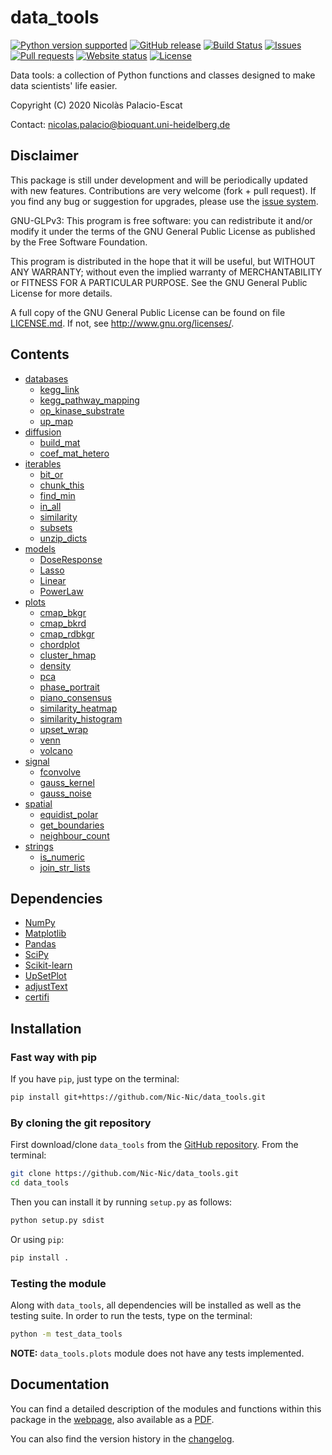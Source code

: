 # data_tools

[![Python version supported](https://img.shields.io/badge/python-2.7%20%7C%203.7-blue.svg)](https://www.python.org/)
[![GitHub release](https://img.shields.io/github/tag/Nic-Nic/data_tools.svg?color=blue)](https://github.com/Nic-Nic/data_tools/releases)
[![Build Status](https://travis-ci.com/Nic-Nic/data_tools.svg?branch=master)](https://travis-ci.com/Nic-Nic/data_tools)
[![Issues](https://img.shields.io/github/issues/Nic-Nic/data_tools.svg)](https://github.com/Nic-Nic/data_tools/issues)
[![Pull requests](https://img.shields.io/github/issues-pr/Nic-Nic/data_tools.svg)](https://github.com/Nic-Nic/data_tools/pulls)
[![Website status](https://img.shields.io/website/https/nic-nic.github.io/data_tools/html/index.html.svg?down_color=red&down_message=offline&up_message=online)](https://nic-nic.github.io/data_tools/html/index.html)
[![License](https://img.shields.io/github/license/Nic-Nic/data_tools.svg?color=blue)](LICENSE.md)

Data tools: a collection of Python functions and classes designed to
make data scientists' life easier.

Copyright (C) 2020 Nicolàs Palacio-Escat

Contact: [nicolas.palacio@bioquant.uni-heidelberg.de](mailto:nicolas.palacio@bioquant.uni-heidelberg.de)

## Disclaimer

This package is still under development and will be periodically updated
with new features. Contributions are very welcome (fork + pull request).
If you find any bug or suggestion for upgrades, please use the [issue
system](https://github.com/Nic-Nic/data_tools/issues).


GNU-GLPv3:
This program is free software: you can redistribute it and/or modify it
under the terms of the GNU General Public License as published by the
Free Software Foundation.

This program is distributed in the hope that it will be useful, but
WITHOUT ANY WARRANTY; without even the implied warranty of
MERCHANTABILITY or FITNESS FOR A PARTICULAR PURPOSE. See the GNU General
Public License for more details.

A full copy of the GNU General Public License can be found on file
[LICENSE.md](LICENSE.md). If not, see <http://www.gnu.org/licenses/>.

## Contents

- [databases](https://nic-nic.github.io/data_tools/html/databases.html)
    - [kegg_link](https://nic-nic.github.io/data_tools/html/databases.html#data_tools.databases.kegg_link)
    - [kegg_pathway_mapping](https://nic-nic.github.io/data_tools/html/databases.html#data_tools.databases.kegg_pathway_mapping)
    - [op_kinase_substrate](https://nic-nic.github.io/data_tools/html/databases.html#data_tools.databases.op_kinase_substrate)
    - [up_map](https://nic-nic.github.io/data_tools/html/databases.html#data_tools.databases.up_map)
- [diffusion](https://nic-nic.github.io/data_tools/html/diffusion.html)
    - [build_mat](https://nic-nic.github.io/data_tools/html/diffusion.html#data_tools.diffusion.build_mat)
    - [coef_mat_hetero](https://nic-nic.github.io/data_tools/html/diffusion.html#data_tools.diffusion.coef_mat_hetero)
- [iterables](https://nic-nic.github.io/data_tools/html/iterables.html)
    - [bit_or](https://nic-nic.github.io/data_tools/html/iterables.html#data_tools.iterables.bit_or)
    - [chunk_this](https://nic-nic.github.io/data_tools/html/iterables.html#data_tools.iterables.chunk_this)
    - [find_min](https://nic-nic.github.io/data_tools/html/iterables.html#data_tools.iterables.find_min)
    - [in_all](https://nic-nic.github.io/data_tools/html/iterables.html#data_tools.iterables.in_all)
    - [similarity](https://nic-nic.github.io/data_tools/html/iterables.html#data_tools.iterables.similarity)
    - [subsets](https://nic-nic.github.io/data_tools/html/iterables.html#data_tools.iterables.subsets)
    - [unzip_dicts](https://nic-nic.github.io/data_tools/html/iterables.html#data_tools.iterables.unzip_dicts)
- [models](https://nic-nic.github.io/data_tools/html/models.html)
    - [DoseResponse](https://nic-nic.github.io/data_tools/html/models.html#data_tools.models.DoseResponse)
    - [Lasso](https://nic-nic.github.io/data_tools/html/models.html#data_tools.models.Lasso)
    - [Linear](https://nic-nic.github.io/data_tools/html/models.html#data_tools.models.Linear)
    - [PowerLaw](https://nic-nic.github.io/data_tools/html/models.html#data_tools.models.PowerLaw)
- [plots](https://nic-nic.github.io/data_tools/html/plots.html)
    - [cmap_bkgr](https://nic-nic.github.io/data_tools/html/plots.html#data_tools.plots.cmap_bkgr)
    - [cmap_bkrd](https://nic-nic.github.io/data_tools/html/plots.html#data_tools.plots.cmap_bkrd)
    - [cmap_rdbkgr](https://nic-nic.github.io/data_tools/html/plots.html#data_tools.plots.cmap_rdbkgr)
    - [chordplot](https://nic-nic.github.io/data_tools/html/plots.html#data_tools.plots.chordplot)
    - [cluster_hmap](https://nic-nic.github.io/data_tools/html/plots.html#data_tools.plots.cluster_hmap)
    - [density](https://nic-nic.github.io/data_tools/html/plots.html#data_tools.plots.density)
    - [pca](https://nic-nic.github.io/data_tools/html/plots.html#data_tools.plots.pca)
    - [phase_portrait](https://nic-nic.github.io/data_tools/html/plots.html#data_tools.plots.phase_portrait)
    - [piano_consensus](https://nic-nic.github.io/data_tools/html/plots.html#data_tools.plots.piano_consensus)
    - [similarity_heatmap](https://nic-nic.github.io/data_tools/html/plots.html#data_tools.plots.similarity_heatmap)
    - [similarity_histogram](https://nic-nic.github.io/data_tools/html/plots.html#data_tools.plots.similarity_histogram)
    - [upset_wrap](https://nic-nic.github.io/data_tools/html/plots.html#data_tools.plots.upset_wrap)
    - [venn](https://nic-nic.github.io/data_tools/html/plots.html#data_tools.plots.venn)
    - [volcano](https://nic-nic.github.io/data_tools/html/plots.html#data_tools.plots.volcano)
- [signal](https://nic-nic.github.io/data_tools/html/signal.html)
    - [fconvolve](https://nic-nic.github.io/data_tools/html/signal.html#data_tools.signal.fconvolve)
    - [gauss_kernel](https://nic-nic.github.io/data_tools/html/signal.html#data_tools.signal.gauss_kernel)
    - [gauss_noise](https://nic-nic.github.io/data_tools/html/signal.html#data_tools.signal.gauss_noise)
- [spatial](https://nic-nic.github.io/data_tools/html/spatial.html)
    - [equidist_polar](https://nic-nic.github.io/data_tools/html/spatial.html#data_tools.spatial.equidist_polar)
    - [get_boundaries](https://nic-nic.github.io/data_tools/html/spatial.html#data_tools.spatial.get_boundaries)
    - [neighbour_count](https://nic-nic.github.io/data_tools/html/spatial.html#data_tools.spatial.neighbour_count)
- [strings](https://nic-nic.github.io/data_tools/html/strings.html)
    - [is_numeric](https://nic-nic.github.io/data_tools/html/strings.html#data_tools.strings.is_numeric)
    - [join_str_lists](https://nic-nic.github.io/data_tools/html/strings.html#data_tools.strings.join_str_lists)

## Dependencies

- [NumPy](http://www.numpy.org/)
- [Matplotlib](https://matplotlib.org/)
- [Pandas](https://pandas.pydata.org/)
- [SciPy](https://www.scipy.org/)
- [Scikit-learn](http://scikit-learn.org/stable/index.html)
- [UpSetPlot](https://github.com/jnothman/UpSetPlot)
- [adjustText](https://github.com/Phlya/adjustText)
- [certifi](https://github.com/certifi/python-certifi)

## Installation

### Fast way with pip

If you have `pip`, just type on the terminal:

```bash
pip install git+https://github.com/Nic-Nic/data_tools.git
```

### By cloning the git repository

First download/clone `data_tools` from the [GitHub repository](https://github.com/Nic-Nic/data_tools.git).
From the terminal:

```bash
git clone https://github.com/Nic-Nic/data_tools.git
cd data_tools
```

Then you can install it by running `setup.py` as follows:

```bash
python setup.py sdist
```

Or using `pip`:

```bash
pip install .
```

### Testing the module

Along with `data_tools`, all dependencies will be installed as well as
the testing suite. In order to run the tests, type on the terminal:

```bash
python -m test_data_tools
```

**NOTE:** `data_tools.plots` module does not have any tests implemented.

## Documentation

You can find a detailed description of the modules and functions within
this package in the [webpage](https://nic-nic.github.io/data_tools/),
also available as a [PDF](/docs/latex/data_tools.pdf).

You can also find the version history in the [changelog](CHANGELOG.md).

